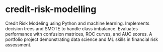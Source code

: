 # credit-risk-modelling
Credit Risk Modeling using Python and machine learning. Implements decision trees and SMOTE to handle class imbalance. Evaluates performance with confusion matrices, ROC curves, and AUC scores. A portfolio project demonstrating data science and ML skills in financial risk assessment.
